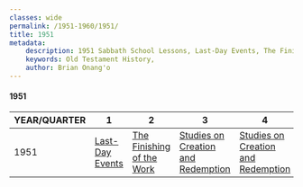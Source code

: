 ```yaml
---
classes: wide
permalink: /1951-1960/1951/
title: 1951
metadata:
    description: 1951 Sabbath School Lessons, Last-Day Events, The Finishing of the Work, Studies on Creation and Redemption, Studies on Creation and Redemption
    keywords: Old Testament History,
    author: Brian Onang'o
---
```


#### 1951

YEAR/QUARTER |   1  | 2| 3| 4
-------------|------------|---|--|---
1951   |  [Last-Day Events](/1951-1960/1951/quarter1) | [The Finishing of the Work](/1951-1960/1951/quarter2) | [Studies on Creation and Redemption](/1951-1960/1951/quarter3) | [Studies on Creation and Redemption](/1951-1960/1951/quarter4) |
 